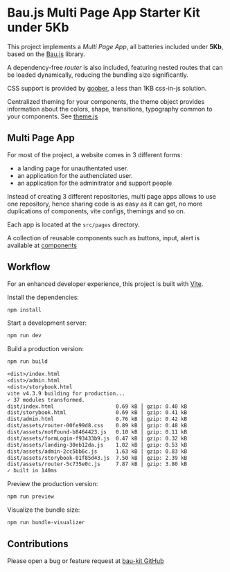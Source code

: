 # Bau.js Multi Page App Starter Kit under 5Kb

This project implements a _Multi Page App_, all batteries included under **5Kb**, based on the [Bau.js](https://github.com/grucloud/bau) library.

A dependency-free _router_ is also included, featuring nested routes that can be loaded dynamically, reducing the bundling size significantly.

CSS support is provided by [goober](https://goober.js.org/), a less than 1KB css-in-js solution.

Centralized theming for your components, the theme object provides information about the colors, shape, transitions, typography common to your components. See [theme.js](./src/utils/theme.js)

## Multi Page App

For most of the project, a website comes in 3 different forms:

- a landing page for unauthentated user.
- an application for the authenciated user.
- an application for the adminitrator and support people

Instead of creating 3 different repositories, multi page apps allows to use one repository, hence sharing code is as easy as it can get, no more duplications of components, vite configs, themings and so on.

Each app is located at the `src/pages` directory.

A collection of reusable components such as buttons, input, alert is available at [components](components/)

## Workflow

For an enhanced developer experience, this project is built with [Vite](https://vitejs.dev/).

Install the dependencies:

```sh
npm install
```

Start a development server:

```sh
npm run dev
```

Build a production version:

```sh
npm run build
```

```txt
<dist>/index.html
<dist>/admin.html
<dist>/storybook.html
vite v4.3.9 building for production...
✓ 37 modules transformed.
dist/index.html                    0.69 kB │ gzip: 0.40 kB
dist/storybook.html                0.69 kB │ gzip: 0.41 kB
dist/admin.html                    0.76 kB │ gzip: 0.42 kB
dist/assets/router-00fe99d8.css    0.89 kB │ gzip: 0.48 kB
dist/assets/notFound-b8464423.js   0.10 kB │ gzip: 0.11 kB
dist/assets/formLogin-f93433b9.js  0.47 kB │ gzip: 0.32 kB
dist/assets/landing-30eb12da.js    1.02 kB │ gzip: 0.53 kB
dist/assets/admin-2cc5bb6c.js      1.63 kB │ gzip: 0.83 kB
dist/assets/storybook-01f85d43.js  7.50 kB │ gzip: 2.39 kB
dist/assets/router-5c735e0c.js     7.87 kB │ gzip: 3.80 kB
✓ built in 140ms

```

Preview the production version:

```sh
npm run preview
```

Visualize the bundle size:

```sh
npm run bundle-visualizer
```

## Contributions

Please open a bug or feature request at [bau-kit GitHub](https://github.com/grucloud/bau)
